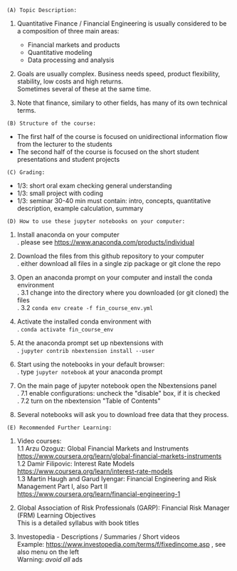 
`(A) Topic Description:`

1. Quantitative Finance / Financial Engineering is usually considered to be a composition of three main areas:
   - Financial markets and products
   - Quantitative modeling
   - Data processing and analysis

2. Goals are usually complex. Business needs speed, product flexibility, stability, low costs and high returns.<br/>Sometimes several of these at the same time.

3. Note that finance, similary to other fields, has many of its own technical terms.


`(B) Structure of the course:`

- The first half of the course is focused on unidirectional information flow from the lecturer to the students
- The second half of the course is focused on the short student presentations and student projects


`(C) Grading:`

- 1/3: short oral exam checking general understanding
- 1/3: small project with coding
- 1/3: seminar 30-40 min must contain: intro, concepts, quantitative description, example calculation, summary


`(D) How to use these jupyter notebooks on your computer:`

1. Install anaconda on your computer<br/>
   . please see https://www.anaconda.com/products/individual

2. Download the files from this github repository to your computer<br/>
   . either download all files in a single zip package or git clone the repo

3. Open an anaconda prompt on your computer and install the conda environment<br/>
   . 3.1 change into the directory where you downloaded (or git cloned) the files<br/>
   . 3.2 `conda env create -f fin_course_env.yml`
 
4. Activate the installed conda environment with<br/>
   . `conda activate fin_course_env`

5. At the anaconda prompt set up nbextensions with<br/>
   . `jupyter contrib nbextension install --user`

6. Start using the notebooks in your default browser:<br/>
   . type `jupyter notebook` at your anaconda prompt

7. On the main page of jupyter notebook open the Nbextensions panel<br/>
   . 7.1 enable configurations: uncheck the "disable" box, if it is checked<br/>
   . 7.2 turn on the nbextension "Table of Contents"

8. Several notebooks will ask you to download free data that they process.


`(E) Recommended Further Learning:`

1. Video courses:<br/>
   1.1 Arzu Ozoguz: Global Financial Markets and Instruments<br/>
       https://www.coursera.org/learn/global-financial-markets-instruments<br/>
   1.2 Damir Filipovic: Interest Rate Models<br/>
       https://www.coursera.org/learn/interest-rate-models<br/>
   1.3 Martin Haugh and Garud Iyengar: Financial Engineering and Risk Management Part I, also Part II<br/>
       https://www.coursera.org/learn/financial-engineering-1

2. Global Association of Risk Professionals (GARP): Financial Risk Manager (FRM) Learning Objectives<br/>
   This is a detailed syllabus with book titles

3. Investopedia - Descriptions / Summaries / Short videos<br/>
   Example: https://www.investopedia.com/terms/f/fixedincome.asp , see also menu on the left<br/>
   Warning: _avoid all_ ads

